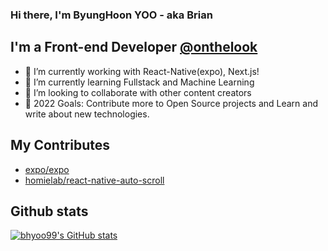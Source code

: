 ### Hi there, I'm ByungHoon YOO - aka Brian

## I'm a Front-end Developer [@onthelook](https://github.com/onthelook)

- 🔭 I’m currently working with React-Native(expo), Next.js!
- 🌱 I’m currently learning Fullstack and Machine Learning
- 👯 I’m looking to collaborate with other content creators
- 🥅 2022 Goals: Contribute more to Open Source projects and Learn and write about new technologies.

## My Contributes
- [expo/expo](https://github.com/expo/expo)
- [homielab/react-native-auto-scroll](https://github.com/homielab/react-native-auto-scroll)

## Github stats
[![bhyoo99's GitHub stats](https://github-readme-stats.vercel.app/api?username=bhyoo99)](https://github.com/bhyoo99)
